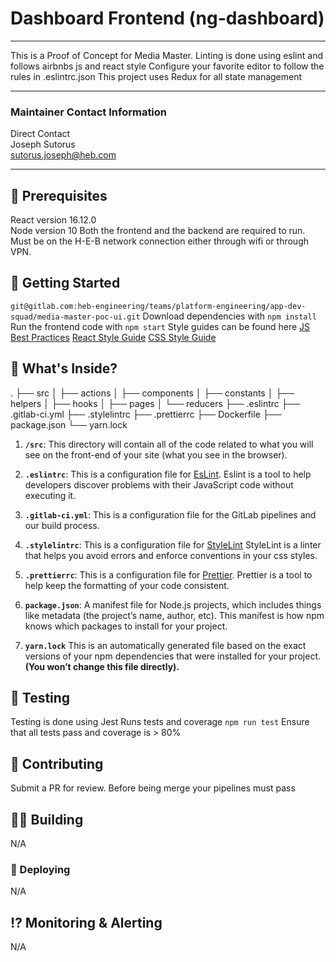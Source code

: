 # Dashboard Frontend (ng-dashboard)

---

This is a Proof of Concept for Media Master.
Linting is done using eslint and follows airbnbs js and react style
Configure your favorite editor to follow the rules in .eslintrc.json
This project uses Redux for all state management

---

### Maintainer Contact Information

Direct Contact<br>
Joseph Sutorus<br>
sutorus.joseph@heb.com

---

## 📝 Prerequisites

React version 16.12.0<br>
Node version 10
Both the frontend and the backend are required to run.
Must be on the H-E-B network connection either through wifi or through VPN.

## 🚀 Getting Started

`git@gitlab.com:heb-engineering/teams/platform-engineering/app-dev-squad/media-master-poc-ui.git`
Download dependencies with `npm install`<br>
Run the frontend code with `npm start`
Style guides can be found here
[JS Best Practices](https://github.com/airbnb/javascript)
[React Style Guide](https://github.com/airbnb/javascript/tree/master/react#naming)
[CSS Style Guide](https://github.com/airbnb/css)

## 🧐 What's Inside?

.
├── src
│   ├── actions
│   ├── components
│   ├── constants
│   ├── helpers
│   ├── hooks
│   ├── pages
│   └── reducers
├── .eslintrc
├── .gitlab-ci.yml
├── .stylelintrc
├── .prettierrc
├── Dockerfile
├── package.json
└── yarn.lock

1. **`/src`**: This directory will contain all of the code related to what you will see on the front-end of your site (what you see in the browser).

2. **`.eslintrc`**: This is a configuration file for [EsLint](https://eslint.org/). Eslint is a tool to help developers discover problems with their JavaScript code without executing it.

3. **`.gitlab-ci.yml`**: This is a configuration file for the GitLab pipelines and our build process.

4. **`.stylelintrc`**: This is a configuration file for [StyleLint](https://stylelint.io/) StyleLint is a linter that helps you avoid errors and enforce conventions in your css styles.

5. **`.prettierrc`**: This is a configuration file for [Prettier](https://prettier.io/). Prettier is a tool to help keep the formatting of your code consistent.

6. **`package.json`**: A manifest file for Node.js projects, which includes things like metadata (the project’s name, author, etc). This manifest is how npm knows which packages to install for your project.

7. **`yarn.lock`** This is an automatically generated file based on the exact versions of your npm dependencies that were installed for your project. **(You won’t change this file directly).**


## 🧪 Testing

Testing is done using Jest
Runs tests and coverage
`npm run test`
Ensure that all tests pass and coverage is > 80%

## 📖 Contributing

Submit a PR for review.
Before being merge your pipelines must pass

## 👷‍️👷‍ Building
N/A

### 🚢 Deploying
N/A

## ⁉️ Monitoring & Alerting
N/A


